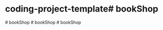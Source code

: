# coding-project-template#   b o o k S h o p  
 #   b o o k S h o p  
 #   b o o k S h o p  
 #   b o o k S h o p  
 